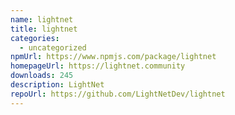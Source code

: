 ```yaml
---
name: lightnet
title: lightnet
categories:
  - uncategorized
npmUrl: https://www.npmjs.com/package/lightnet
homepageUrl: https://lightnet.community
downloads: 245
description: LightNet
repoUrl: https://github.com/LightNetDev/lightnet
---
```

